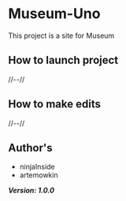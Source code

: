# Museum-Uno

This project is a site for Museum 

## How to launch project
  //--//

## How to make edits
  //--//

## Author's 
  
 - ninjaInside
 - artemowkin
 

***Version: 1.0.0***  
